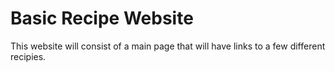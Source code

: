 # Basic Recipe Website
This website will consist of a main page that will have links to a few different recipies.